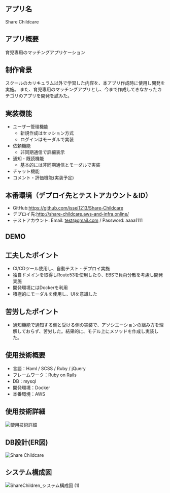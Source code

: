## アプリ名
  Share Childcare

## アプリ概要
  育児専用のマッチングアプリケーション

## 制作背景
  スクールのカリキュラム以外で学習した内容を、本アプリ作成時に使用し開発を実施。
  また、育児専用のマッチングアプリとし、今まで作成してきなかったカテゴリのアプリを開発を試みた。

## 実装機能
- ユーザー管理機能
  - 新規作成はセッション方式
  - ログインはモーダルで実装
- 依頼機能
  - 非同期通信で詳細表示
- 通知・既読機能
  - 基本的には非同期通信とモーダルで実装
- チャット機能
- コメント・評価機能(実装予定)


## 本番環境（デプロイ先とテストアカウント＆ID）
- GitHub:https://github.com/issei1213/Share-Childcare
- デプロイ先:http://share-childcare.aws-and-infra.online/
- テストアカウント: Email: test@gmail.com / Password: aaaa1111

## DEMO
<!-- ## トップ画面


## 投稿画面


## 編集画面


## ユーザ登録画面 -->


## 工夫したポイント
  - CI/CDツール使用し、自動テスト・デプロイ実施
  - 独自ドメインを取得しRoute53を使用したり、EBSで負荷分散を考慮し開発実施
  - 開発環境にはDockerを利用
  - 積極的にモーダルを使用し、UIを意識した


## 苦労したポイント
  - 通知機能で通知する側と受ける側の実装で、アソシエーションの組み方を理解しておらず、苦労した。結果的に、モデル上にメソッドを作成し実装した。

## 使用技術概要
  - 言語：Haml / SCSS / Ruby / jQuery
  - フレームワーク：Ruby on Rails
  - DB：mysql
  - 開発環境：Docker
  - 本番環境：AWS

<!-- ## 課題や今後実装したい機能
  - 画像投稿機能
  - インクリメンタルサーチのプルダウンで場合分け
  - タグ登録時のplugin機能
  - いいね機能のデザイン変更・非同期通信
  - 投稿時の5W1H入力
  - コメント機能（非同期通信） -->

## 使用技術詳細
![使用技術詳細](https://user-images.githubusercontent.com/59830008/87224046-f6329700-c3bc-11ea-85cf-f89120052812.jpg)
## DB設計(ER図)
![Share Childcare](https://user-images.githubusercontent.com/59830008/87654808-66149900-c792-11ea-96f8-bdc23b0bb6fd.jpg)
## システム構成図
![ShareChildren_システム構成図 (1)](https://user-images.githubusercontent.com/59830008/87224229-91783c00-c3be-11ea-8aed-e5112093fbd5.jpg)



